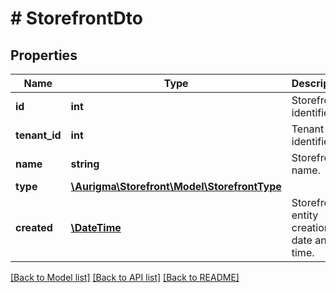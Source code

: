 # # StorefrontDto

## Properties

Name | Type | Description | Notes
------------ | ------------- | ------------- | -------------
**id** | **int** | Storefront identifier. | [optional]
**tenant_id** | **int** | Tenant identifier. | [optional]
**name** | **string** | Storefront name. | [optional]
**type** | [**\Aurigma\Storefront\Model\StorefrontType**](StorefrontType.md) |  | [optional]
**created** | [**\DateTime**](\DateTime.md) | Storefront entity creation date and time. | [optional]

[[Back to Model list]](../../README.md#models) [[Back to API list]](../../README.md#endpoints) [[Back to README]](../../README.md)
